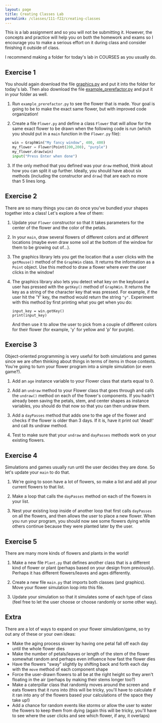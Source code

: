 ```yaml
---
layout: page
title: Creating Classes Lab
permalink: /classes/111-f22/creating-classes
---
```


This is a lab assignment and so you will not be submitting it.
However, the concepts and practice will help you on both the homework and exams so I encourage you to make a serious effort on it during class and consider finishing it outside of class.

I recommend making a folder for today's lab in COURSES as you usually do.

## Exercise 1
You should again download the file [graphics.py](/classes/111-w22/graphics.py) and put it into the folder for today's lab. 
Then also download the file [example_prerefactor.py](example_prerefactor.py) and put it in your folder as well.

1. Run `example_prerefactor.py` to see the flower that is made. Your goal is going to be to make the exact same flower, but with improved code organization!

2. Create a file `Flower.py` and define a class `Flower` that will allow for the same exact flower to be drawn when the following code is run (which you should put in a `main` function in the `Flower.py` file):

    ```python
    win = GraphWin("My fancy window", 400, 400)
    my_flower = Flower(Point(200,200), "purple")
    my_flower.draw(win)
    input("Press Enter when done")
    ```

3. If the only method that you defined was your `draw` method, think about how you can split it up further. Ideally, you should have about six methods (including the constructor and `draw`) that are each no more than 5 lines long.

## Exercise 2
There are so many things you can do once you've bundled your shapes together into a class! Let's explore a few of them:

1. Update your `Flower` constructor so that it takes parameters for the center of the flower and the color of the petals.

2. In your `main`, draw several flowers of different colors and at different locations (maybe even draw some soil at the bottom of the window for them to be growing out of...).

3. The graphics library lets you get the location that a user clicks with the `getMouse()` method of the `GraphWin` class. It returns the information as a `Point` object. Use this method to draw a flower where ever the user clicks in the window!

4. The graphics library also lets you detect what key on the keyboard a user has pressed with the `getKey()` method of `GraphWin`. It returns the key as a string of the character key that was pressed. For example, if the user hit the 'Y' key, the method would return the string `"y"`. Experiment with this method by first printing what you get when you do:

    ```
    input_key = win.getKey()
    print(input_key)
    ```

    And then use it to allow the user to pick from a couple of different colors for their flower (for example, 'y' for yellow and 'p' for purple).


## Exercise 3
Object-oriented programming is very useful for both simulations and games since we are often thinking about things in terms of items in those contexts.
You're going to turn your flower program into a simple simulation (or even game?).

1. Add an `age` instance variable to your Flower class that starts equal to 0.

2. Add an `undraw` method to your Flower class that goes through and calls the `undraw()` method on each of the flower's components. If you hadn't already been saving the petals, stem, and center shapes as instance variables, you should do that now so that you can then undraw them.

3. Add a `dayPasses` method that adds one to the age of the flower and checks if the flower is older than 3 days. If it is, have it print out 'dead!' and call its undraw method.

4. Test to make sure that your `undraw` and `dayPasses` methods work on your existing flowers.

## Exercise 4
Simulations and games usually run until the user decides they are done. So let's update your `main` to do that.

1. We're going to soon have a lot of flowers, so make a list and add all your current flowers to that list.

2. Make a loop that calls the `dayPasses` method on each of the flowers in your list.

3. Nest your existing loop inside of another loop that first calls `dayPasses` on all the flowers, and then allows the user to place a new flower. When you run your program, you should now see some flowers dying while others continue because they were planted later by the user.

## Exercise 5
There are many more kinds of flowers and plants in the world! 

1. Make a new file `Plant.py` that defines another class that is a different kind of flower or plant (perhaps based on your design from previously). Perhaps it has different flowers/leaves and ages differently.

2. Create a new file `main.py` that imports both classes (and graphics). Move your flower simulation loop into this file.

3. Update your simulation so that it simulates some of each type of class (feel free to let the user choose or choose randomly or some other way). 

## Extra
There are a lot of ways to expand on your flower simulation/game, so try out any of these or your own ideas:
* Make the aging process slower by having one petal fall off each day until the whole flower dies
* Make the number of petals/leaves or length of the stem of the flower somewhat random and perhaps even influence how fast the flower dies
* Have the flowers "sway" slightly by shifting back and forth each day with the `move` method of each component shape
* Force the user-drawn flowers to all be at the right height so they aren't floating in the air (perhaps by making their stems longer too?)
* Make a caterpillar class that randomly moves around the screen and eats flowers that it runs into (this will be tricky, you'll have to calculate if it ran into any of the flowers based your calculations of the space they take up!)
* Add a chance for random events like storms or allow the user to water the flowers to keep them from dying (again this will be tricky, you'll have to see where the user clicks and see which flower, if any, it overlaps)